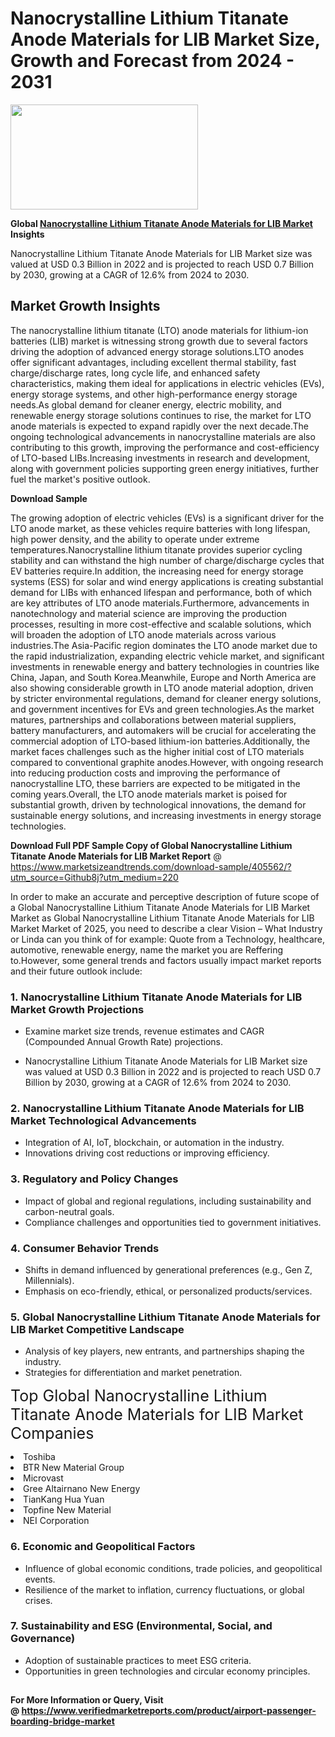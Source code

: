 <H1>Nanocrystalline Lithium Titanate Anode Materials for LIB Market Size, Growth and Forecast from 2024 - 2031</H1><img class="aligncenter size-medium wp-image-584254" src="https://thirdeyenews.in/wp-content/uploads/2024/09/Global-Market-Research-300x168.jpeg" alt="" width="300" height="168" /><p><strong>Global&nbsp;<a href="https://www.marketsizeandtrends.com/download-sample/405562/?utm_source=Github8j?utm_medium=220">Nanocrystalline Lithium Titanate Anode Materials for LIB Market</a> Insights</strong></p><p>Nanocrystalline Lithium Titanate Anode Materials for LIB Market size was valued at USD 0.3 Billion in 2022 and is projected to reach USD 0.7 Billion by 2030, growing at a CAGR of 12.6% from 2024 to 2030.</p><p><h2>Market Growth Insights</h2> <p>The nanocrystalline lithium titanate (LTO) anode materials for lithium-ion batteries (LIB) market is witnessing strong growth due to several factors driving the adoption of advanced energy storage solutions.LTO anodes offer significant advantages, including excellent thermal stability, fast charge/discharge rates, long cycle life, and enhanced safety characteristics, making them ideal for applications in electric vehicles (EVs), energy storage systems, and other high-performance energy storage needs.As global demand for cleaner energy, electric mobility, and renewable energy storage solutions continues to rise, the market for LTO anode materials is expected to expand rapidly over the next decade.The ongoing technological advancements in nanocrystalline materials are also contributing to this growth, improving the performance and cost-efficiency of LTO-based LIBs.Increasing investments in research and development, along with government policies supporting green energy initiatives, further fuel the market's positive outlook.</p> <p><strong>Download Sample</strong></p> <p>The growing adoption of electric vehicles (EVs) is a significant driver for the LTO anode market, as these vehicles require batteries with long lifespan, high power density, and the ability to operate under extreme temperatures.Nanocrystalline lithium titanate provides superior cycling stability and can withstand the high number of charge/discharge cycles that EV batteries require.In addition, the increasing need for energy storage systems (ESS) for solar and wind energy applications is creating substantial demand for LIBs with enhanced lifespan and performance, both of which are key attributes of LTO anode materials.Furthermore, advancements in nanotechnology and material science are improving the production processes, resulting in more cost-effective and scalable solutions, which will broaden the adoption of LTO anode materials across various industries.The Asia-Pacific region dominates the LTO anode market due to the rapid industrialization, expanding electric vehicle market, and significant investments in renewable energy and battery technologies in countries like China, Japan, and South Korea.Meanwhile, Europe and North America are also showing considerable growth in LTO anode material adoption, driven by stricter environmental regulations, demand for cleaner energy solutions, and government incentives for EVs and green technologies.As the market matures, partnerships and collaborations between material suppliers, battery manufacturers, and automakers will be crucial for accelerating the commercial adoption of LTO-based lithium-ion batteries.Additionally, the market faces challenges such as the higher initial cost of LTO materials compared to conventional graphite anodes.However, with ongoing research into reducing production costs and improving the performance of nanocrystalline LTO, these barriers are expected to be mitigated in the coming years.Overall, the LTO anode materials market is poised for substantial growth, driven by technological innovations, the demand for sustainable energy solutions, and increasing investments in energy storage technologies.</p> <p><span class=""><strong>Download Full PDF Sample Copy of Global Nanocrystalline Lithium Titanate Anode Materials for LIB Market Report</strong> @ <a href="https://www.marketsizeandtrends.com/download-sample/405562/?utm_source=Github8j?utm_medium=220" target="_blank">https://www.marketsizeandtrends.com/download-sample/405562/?utm_source=Github8j?utm_medium=220</a></span></p><p>In order to make an accurate and perceptive description of future scope of a Global&nbsp;Nanocrystalline Lithium Titanate Anode Materials for LIB Market Market as Global&nbsp;Nanocrystalline Lithium Titanate Anode Materials for LIB Market Market of 2025, you need to describe a clear Vision &ndash; What Industry or Linda can you think of for example: Quote from a Technology, healthcare, automotive, renewable energy, name the market you are Reffering to.However, some general trends and factors usually impact market reports and their future outlook include:</p><h3>1.&nbsp;<strong>Nanocrystalline Lithium Titanate Anode Materials for LIB Market Growth Projections</strong></h3><ul><li>Examine market size trends, revenue estimates and CAGR (Compounded Annual Growth Rate) projections.</li><li><p>Nanocrystalline Lithium Titanate Anode Materials for LIB Market size was valued at USD 0.3 Billion in 2022 and is projected to reach USD 0.7 Billion by 2030, growing at a CAGR of 12.6% from 2024 to 2030.</p></li></ul><h3>2.&nbsp;<strong>Nanocrystalline Lithium Titanate Anode Materials for LIB Market Technological Advancements</strong></h3><ul><li>Integration of AI, IoT, blockchain, or automation in the industry.</li><li>Innovations driving cost reductions or improving efficiency.</li></ul><h3>3.&nbsp;<strong>Regulatory and Policy Changes</strong></h3><ul><li>Impact of global and regional regulations, including sustainability and carbon-neutral goals.</li><li>Compliance challenges and opportunities tied to government initiatives.</li></ul><h3>4.&nbsp;<strong>Consumer Behavior Trends</strong></h3><ul><li>Shifts in demand influenced by generational preferences (e.g., Gen Z, Millennials).</li><li>Emphasis on eco-friendly, ethical, or personalized products/services.</li></ul><h3>5.&nbsp;<strong>Global Nanocrystalline Lithium Titanate Anode Materials for LIB Market Competitive Landscape</strong></h3><ul><li>Analysis of key players, new entrants, and partnerships shaping the industry.</li><li>Strategies for differentiation and market penetration.</li></ul><p data-pm-slice="1 1 []"><span style="color: inherit; font-family: inherit; font-size: 25px;">Top Global Nanocrystalline Lithium Titanate Anode Materials for LIB Market Companies</span></p><div class="" data-test-id=""><p><li>Toshiba</li><li> BTR New Material Group</li><li> Microvast</li><li> Gree Altairnano New Energy</li><li> TianKang Hua Yuan</li><li> Topfine New Material</li><li> NEI Corporation</li></p></div><h3>6.&nbsp;<strong>Economic and Geopolitical Factors</strong></h3><ul><li>Influence of global economic conditions, trade policies, and geopolitical events.</li><li>Resilience of the market to inflation, currency fluctuations, or global crises.</li></ul><h3>7.&nbsp;<strong>Sustainability and ESG (Environmental, Social, and Governance)</strong></h3><ul><li>Adoption of sustainable practices to meet ESG criteria.</li><li>Opportunities in green technologies and circular economy principles.</li></ul><h2><strong style="font-size: 14px;">For More Information or Query, Visit @&nbsp;</strong><a style="background-color: #ffffff; font-size: 14px;" href="https://www.marketsizeandtrends.com/report/nanocrystalline-lithium-titanate-anode-materials-for-lib-market/" target="_blank">https://www.verifiedmarketreports.com/product/airport-passenger-boarding-bridge-market</a></h2>